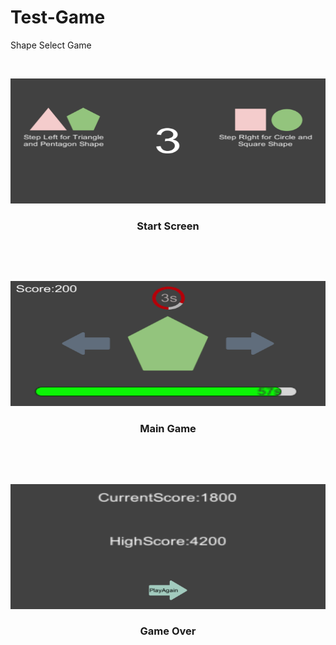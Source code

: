 # Test-Game
Shape Select Game


<br />
<p align="center">
  <a href="">
    <img src="TestGame Images/TestGame Screenshot 2022.02.17 - 01.05.48.79.png" alt="Logo" width="800" height="200">
  </a>

  <h3 align="center">Start Screen</h3>
    <br />
  </p>
</p>

<br />
<p align="center">
  <a href="">
    <img src="TestGame Images/TestGame Screenshot 2022.02.17 - 01.05.55.73.png" alt="Logo" width="800" height="200">
  </a>

  <h3 align="center">Main Game</h3>
    <br />
  </p>
</p>

<br />
<p align="center">
  <a href="">
    <img src="TestGame Images/TestGame Screenshot 2022.02.17 - 01.06.54.08.png" alt="Logo" width="800" height="200">
  </a>

  <h3 align="center">Game Over</h3>
    <br />
  </p>
</p>
